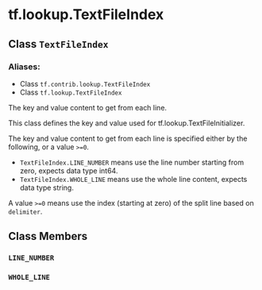 <div itemscope itemtype="http://developers.google.com/ReferenceObject">
<meta itemprop="name" content="tf.lookup.TextFileIndex" />
<meta itemprop="path" content="Stable" />
<meta itemprop="property" content="LINE_NUMBER"/>
<meta itemprop="property" content="WHOLE_LINE"/>
</div>

# tf.lookup.TextFileIndex

## Class `TextFileIndex`



### Aliases:

* Class `tf.contrib.lookup.TextFileIndex`
* Class `tf.lookup.TextFileIndex`

The key and value content to get from each line.

This class defines the key and value used for tf.lookup.TextFileInitializer.

The key and value content to get from each line is specified either
by the following, or a value `>=0`.
* `TextFileIndex.LINE_NUMBER` means use the line number starting from zero,
  expects data type int64.
* `TextFileIndex.WHOLE_LINE` means use the whole line content, expects data
  type string.

A value `>=0` means use the index (starting at zero) of the split line based
    on `delimiter`.

## Class Members

<h3 id="LINE_NUMBER"><code>LINE_NUMBER</code></h3>

<h3 id="WHOLE_LINE"><code>WHOLE_LINE</code></h3>

